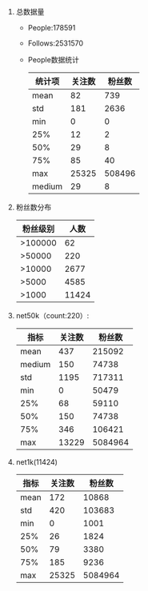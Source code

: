 1. 总数据量
    - People:178591
    - Follows:2531570
    - People数据统计
    
        | 统计项 | 关注数 | 粉丝数 |
        |--------|--------|--------|
        | mean   |     82 |    739 |
        | std    |    181 |   2636 |
        | min    |      0 |      0 |
        | 25%    |     12 |      2 |
        | 50%    |     29 |      8 |
        | 75%    |     85 |     40 |
        | max    |  25325 | 508496 |
        | medium |     29 |      8 |

2. 粉丝数分布

    | 粉丝级别 |  人数 |
    |----------|-------|
    | >100000  |    62 |
    | >50000   |   220 |
    | >10000   |  2677 |
    | >5000    |  4585 |
    | >1000    | 11424 |
    
3. net50k（count:220）:

    |  指标  | 关注数 | 粉丝数 |
    |--------|--------|--------|
    | mean   |    437 | 215092 |
    | medium |    150 |  74738 |
    | std    |   1195 | 717311 | 
    | min    | 0      | 50479  | 
    | 25%    | 68     | 59110  | 
    | 50%    | 150    |  74738 | 
    | 75%    | 346    | 106421 |  
    | max    | 13229  | 5084964| 
    
4. net1k(11424)

    |  指标 | 关注数 |  粉丝数  |
    |-------|--------|----------|
    | mean  |    172 |    10868 |
    | std   |    420 |   103683 |
    | min   |      0 |     1001 |
    | 25%   |     26 |     1824 |
    | 50%   |     79 |     3380 |
    | 75%   |    185 |     9236 |
    | max   |  25325 |  5084964 |
